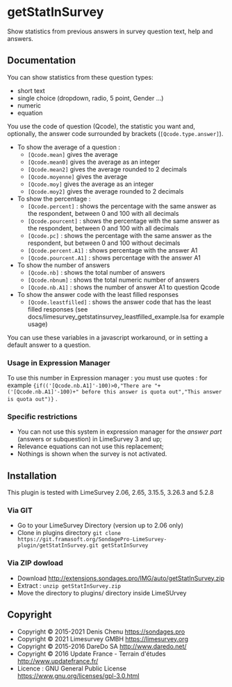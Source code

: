 # getStatInSurvey

Show statistics from previous answers in survey question text, help and answers.


## Documentation

You can show statistics from these question types:
* short text
* single choice (dropdown, radio, 5 point, Gender …)
* numeric
* equation

You use the code of question (Qcode), the statistic you want and, optionally, the answer code surrounded by brackets (`[Qcode.type.answer]`).

* To show the average of a question :
  * `[Qcode.mean]` gives the average
  * `[Qcode.mean0]` gives the average as an integer
  * `[Qcode.mean2]` gives the average rounded to 2 decimals
  * `[Qcode.moyenne]` gives the average
  * `[Qcode.moy]` gives the average as an integer
  * `[Qcode.moy2]` gives the average rounded to 2 decimals
* To show the percentage :
  * `[Qcode.percent]` : shows the percentage with the same answer as the respondent, between 0 and 100 with all decimals
  * `[Qcode.pourcent]` : shows the percentage with the same answer as the respondent, between 0 and 100 with all decimals
  * `[Qcode.pc]` : shows the percentage with the same answer as the respondent, but between 0 and 100 without decimals
  * `[Qcode.percent.A1]` : shows percentage with the answer A1
  * `[Qcode.pourcent.A1]` : shows percentage with the answer A1
* To show the number of answers
  * `[Qcode.nb]` : shows the total number of answers
  * `[Qcode.nbnum]` : shows the total numeric number of answers
  * `[Qcode.nb.A1]` : shows the number of answer A1 to question Qcode
* To show the answer code with the least filled responses
  * `[Qcode.leastfilled]` : shows the answer code that has the least filled responses (see docs/limesurvey_getstatinsurvey_leastfilled_example.lsa for example usage)


You can use these variables in a javascript workaround, or in setting a default answer to a question.

### Usage in Expression Manager ###

To use this number in Expression manager : you must use quotes : for example `{if(('[Qcode.nb.A1]'-100)>0,"There are "+('[Qcode.nb.A1]'-100)+" before this answer is quota out","This answer is quota out")}` .

### Specific restrictions ###

- You can not use this system in expression manager for the _answer part_ (answers or subquestion) in LimeSurvey 3 and up;
- Relevance equations can not use this replacement;
- Nothings is shown when the survey is not activated.

## Installation

This plugin is tested with LimeSurvey 2.06, 2.65, 3.15.5, 3.26.3 and 5.2.8

### Via GIT
- Go to your LimeSurvey Directory (version up to 2.06 only)
- Clone in plugins directory `git clone https://git.framasoft.org/SondagePro-LimeSurvey-plugin/getStatInSurvey.git getStatInSurvey`

### Via ZIP dowload
- Download <http://extensions.sondages.pro/IMG/auto/getStatInSurvey.zip>
- Extract : `unzip getStatInSurvey.zip`
- Move the directory to  plugins/ directory inside LimeSUrvey

## Copyright
- Copyright © 2015-2021 Denis Chenu <https://sondages.pro>
- Copyright © 2021 Limesurvey GMBH <https://limesurvey.org>
- Copyright © 2015-2016 DareDo SA <http://www.daredo.net/>
- Copyright © 2016 Update France - Terrain d'études <http://www.updatefrance.fr/>
- Licence : GNU General Public License <https://www.gnu.org/licenses/gpl-3.0.html>
